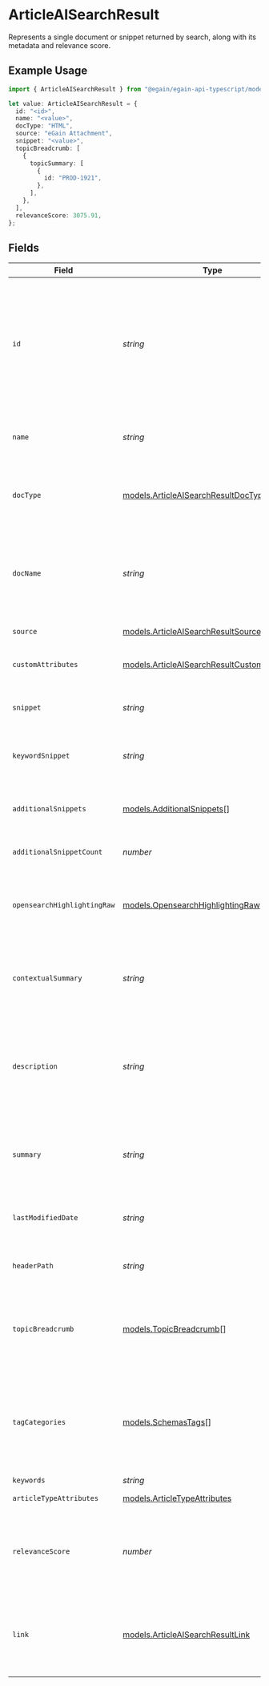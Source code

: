 # ArticleAISearchResult

Represents a single document or snippet returned by search, along with its metadata and relevance score.

## Example Usage

```typescript
import { ArticleAISearchResult } from "@egain/egain-api-typescript/models";

let value: ArticleAISearchResult = {
  id: "<id>",
  name: "<value>",
  docType: "HTML",
  source: "eGain Attachment",
  snippet: "<value>",
  topicBreadcrumb: [
    {
      topicSummary: [
        {
          id: "PROD-1921",
        },
      ],
    },
  ],
  relevanceScore: 3075.91,
};
```

## Fields

| Field                                                                                                                 | Type                                                                                                                  | Required                                                                                                              | Description                                                                                                           |
| --------------------------------------------------------------------------------------------------------------------- | --------------------------------------------------------------------------------------------------------------------- | --------------------------------------------------------------------------------------------------------------------- | --------------------------------------------------------------------------------------------------------------------- |
| `id`                                                                                                                  | *string*                                                                                                              | :heavy_check_mark:                                                                                                    | The ID of the Article. <br><br> An Article ID is composed of a 2-4 letter prefix, followed by a dash and 4-15 digits. |
| `name`                                                                                                                | *string*                                                                                                              | :heavy_check_mark:                                                                                                    | The name of the Article or source content.                                                                            |
| `docType`                                                                                                             | [models.ArticleAISearchResultDocType](../models/articleaisearchresultdoctype.md)                                      | :heavy_check_mark:                                                                                                    | Format of the source document (HTML, Doc, or PDF).                                                                    |
| `docName`                                                                                                             | *string*                                                                                                              | :heavy_minus_sign:                                                                                                    | Name of the attachment, if an attachment was used as the source content.                                              |
| `source`                                                                                                              | [models.ArticleAISearchResultSource](../models/articleaisearchresultsource.md)                                        | :heavy_check_mark:                                                                                                    | The source type.                                                                                                      |
| `customAttributes`                                                                                                    | [models.ArticleAISearchResultCustomAttribute](../models/articleaisearchresultcustomattribute.md)[]                    | :heavy_minus_sign:                                                                                                    | Custom attributes assigned to an article                                                                              |
| `snippet`                                                                                                             | *string*                                                                                                              | :heavy_check_mark:                                                                                                    | A snippet of the article content.                                                                                     |
| `keywordSnippet`                                                                                                      | *string*                                                                                                              | :heavy_minus_sign:                                                                                                    | A keyword search snippet of article content.                                                                          |
| `additionalSnippets`                                                                                                  | [models.AdditionalSnippets](../models/additionalsnippets.md)[]                                                        | :heavy_minus_sign:                                                                                                    | An array of snippets belonging to the same article.                                                                   |
| `additionalSnippetCount`                                                                                              | *number*                                                                                                              | :heavy_minus_sign:                                                                                                    | Number of additional snippets.                                                                                        |
| `opensearchHighlightingRaw`                                                                                           | [models.OpensearchHighlightingRaw](../models/opensearchhighlightingraw.md)                                            | :heavy_minus_sign:                                                                                                    | Article content used for highlighting a keyword search result                                                         |
| `contextualSummary`                                                                                                   | *string*                                                                                                              | :heavy_minus_sign:                                                                                                    | Contextual Summary generated as part of metadata for embedding.                                                       |
| `description`                                                                                                         | *string*                                                                                                              | :heavy_minus_sign:                                                                                                    | A description of the Article. The maximum allowed Article description size is 1 KB.                                   |
| `summary`                                                                                                             | *string*                                                                                                              | :heavy_minus_sign:                                                                                                    | A brief summary of the Article, provided as metadata. 1 KB max size limit.                                            |
| `lastModifiedDate`                                                                                                    | *string*                                                                                                              | :heavy_minus_sign:                                                                                                    | The date on which the Article was last modified.                                                                      |
| `headerPath`                                                                                                          | *string*                                                                                                              | :heavy_minus_sign:                                                                                                    | The header path of the snippet retrieved.                                                                             |
| `topicBreadcrumb`                                                                                                     | [models.TopicBreadcrumb](../models/topicbreadcrumb.md)[]                                                              | :heavy_check_mark:                                                                                                    | A list of topics from the root topic to this Article. There may be multiple paths.                                    |
| `tagCategories`                                                                                                       | [models.SchemasTags](../models/schemastags.md)[]                                                                      | :heavy_minus_sign:                                                                                                    | An array of tag categories. Note that the total number of tag categories cannot exceed 20.                            |
| `keywords`                                                                                                            | *string*                                                                                                              | :heavy_minus_sign:                                                                                                    | N/A                                                                                                                   |
| `articleTypeAttributes`                                                                                               | [models.ArticleTypeAttributes](../models/articletypeattributes.md)                                                    | :heavy_minus_sign:                                                                                                    | The type of the Article.                                                                                              |
| `relevanceScore`                                                                                                      | *number*                                                                                                              | :heavy_check_mark:                                                                                                    | Generated confidence score (0.0-1.0) for the snippet's relevance to the query.                                        |
| `link`                                                                                                                | [models.ArticleAISearchResultLink](../models/articleaisearchresultlink.md)                                            | :heavy_minus_sign:                                                                                                    | Defines the relationship between this resource and another object.                                                    |